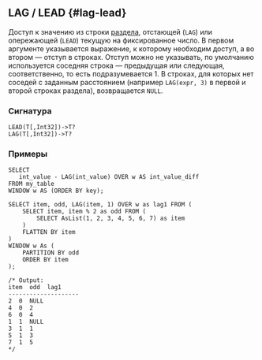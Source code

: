 ## LAG / LEAD {#lag-lead}

Доступ к значению из строки [раздела](../../../syntax/window.md#partition), отстающей (`LAG`) или опережающей (`LEAD`) текущую на фиксированное число. В первом аргументе указывается выражение, к которому необходим доступ, а во втором — отступ в строках. Отступ можно не указывать, по умолчанию используется соседняя строка — предыдущая или следующая, соответственно, то есть подразумевается 1. В строках, для которых нет соседей с заданным расстоянием (например `LAG(expr, 3)` в первой и второй строках раздела), возвращается `NULL`.

### Сигнатура

```yql
LEAD(T[,Int32])->T?
LAG(T[,Int32])->T?
```

### Примеры

```yql
SELECT
   int_value - LAG(int_value) OVER w AS int_value_diff
FROM my_table
WINDOW w AS (ORDER BY key);
```

```yql
SELECT item, odd, LAG(item, 1) OVER w as lag1 FROM (
    SELECT item, item % 2 as odd FROM (
        SELECT AsList(1, 2, 3, 4, 5, 6, 7) as item
    )
    FLATTEN BY item
)
WINDOW w As (
    PARTITION BY odd
    ORDER BY item
);

/* Output:
item  odd  lag1
--------------------
2  0  NULL
4  0  2
6  0  4
1  1  NULL
3  1  1
5  1  3
7  1  5
*/
```
